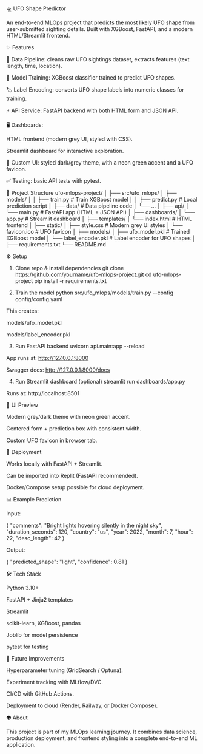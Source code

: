 🛸 UFO Shape Predictor

An end-to-end MLOps project that predicts the most likely UFO shape from user-submitted sighting details. Built with XGBoost, FastAPI, and a modern HTML/Streamlit frontend.

✨ Features

🔄 Data Pipeline: cleans raw UFO sightings dataset, extracts features (text length, time, location).

🤖 Model Training: XGBoost classifier trained to predict UFO shapes.

🏷️ Label Encoding: converts UFO shape labels into numeric classes for training.

⚡ API Service: FastAPI backend with both HTML form and JSON API.

🖥️ Dashboards:

HTML frontend (modern grey UI, styled with CSS).

Streamlit dashboard for interactive exploration.

🎨 Custom UI: styled dark/grey theme, with a neon green accent and a UFO favicon.

✅ Testing: basic API tests with pytest.

📂 Project Structure
ufo-mlops-project/
│
├── src/ufo_mlops/
│   ├── models/
│   │   ├── train.py          # Train XGBoost model
│   │   ├── predict.py        # Local prediction script
│   ├── data/                 # Data pipeline code
│   └── ...
│
├── api/
│   └── main.py               # FastAPI app (HTML + JSON API)
│
├── dashboards/
│   └── app.py                # Streamlit dashboard
│
├── templates/
│   └── index.html            # HTML frontend
│
├── static/
│   ├── style.css             # Modern grey UI styles
│   └── favicon.ico           # UFO favicon
│
├── models/
│   ├── ufo_model.pkl         # Trained XGBoost model
│   └── label_encoder.pkl     # Label encoder for UFO shapes
│
├── requirements.txt
└── README.md

⚙️ Setup
1. Clone repo & install dependencies
git clone https://github.com/yourname/ufo-mlops-project.git
cd ufo-mlops-project
pip install -r requirements.txt

2. Train the model
python src/ufo_mlops/models/train.py --config config/config.yaml


This creates:

models/ufo_model.pkl

models/label_encoder.pkl

3. Run FastAPI backend
uvicorn api.main:app --reload


App runs at: http://127.0.0.1:8000

Swagger docs: http://127.0.0.1:8000/docs

4. Run Streamlit dashboard (optional)
streamlit run dashboards/app.py


Runs at: http://localhost:8501

🎨 UI Preview

Modern grey/dark theme with neon green accent.

Centered form + prediction box with consistent width.

Custom UFO favicon in browser tab.

🚀 Deployment

Works locally with FastAPI + Streamlit.

Can be imported into Replit (FastAPI recommended).

Docker/Compose setup possible for cloud deployment.

📊 Example Prediction

Input:

{
  "comments": "Bright lights hovering silently in the night sky",
  "duration_seconds": 120,
  "country": "us",
  "year": 2022,
  "month": 7,
  "hour": 22,
  "desc_length": 42
}


Output:

{
  "predicted_shape": "light",
  "confidence": 0.81
}

🛠️ Tech Stack

Python 3.10+

FastAPI + Jinja2 templates

Streamlit

scikit-learn, XGBoost, pandas

Joblib for model persistence

pytest for testing

🚧 Future Improvements

Hyperparameter tuning (GridSearch / Optuna).

Experiment tracking with MLflow/DVC.

CI/CD with GitHub Actions.

Deployment to cloud (Render, Railway, or Docker Compose).

👽 About

This project is part of my MLOps learning journey.
It combines data science, production deployment, and frontend styling into a complete end-to-end ML application.